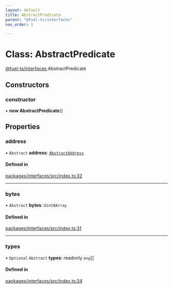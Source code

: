 ```yaml
---
layout: default
title: AbstractPredicate
parent: "@fuel-ts/interfaces"
nav_order: 1

---
```


# Class: AbstractPredicate

[@fuel-ts/interfaces](../index.md).AbstractPredicate

## Constructors

### constructor

• **new AbstractPredicate**()

## Properties

### address

• `Abstract` **address**: [`AbstractAddress`](AbstractAddress.md)

#### Defined in

[packages/interfaces/src/index.ts:32](https://github.com/FuelLabs/fuels-ts/blob/master/packages/interfaces/src/index.ts#L32)

___

### bytes

• `Abstract` **bytes**: `Uint8Array`

#### Defined in

[packages/interfaces/src/index.ts:31](https://github.com/FuelLabs/fuels-ts/blob/master/packages/interfaces/src/index.ts#L31)

___

### types

• `Optional` `Abstract` **types**: readonly `any`[]

#### Defined in

[packages/interfaces/src/index.ts:34](https://github.com/FuelLabs/fuels-ts/blob/master/packages/interfaces/src/index.ts#L34)
